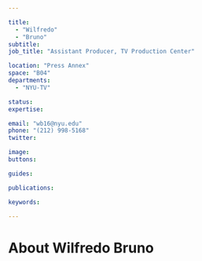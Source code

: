 ```yaml
---

title:
  - "Wilfredo"
  - "Bruno"
subtitle: 
job_title: "Assistant Producer, TV Production Center"

location: "Press Annex"
space: "B04"
departments:
  - "NYU-TV"

status: 
expertise:

email: "wb16@nyu.edu"
phone: "(212) 998-5168"
twitter: 

image: 
buttons:

guides:

publications:

keywords:

---
```


# About Wilfredo Bruno


